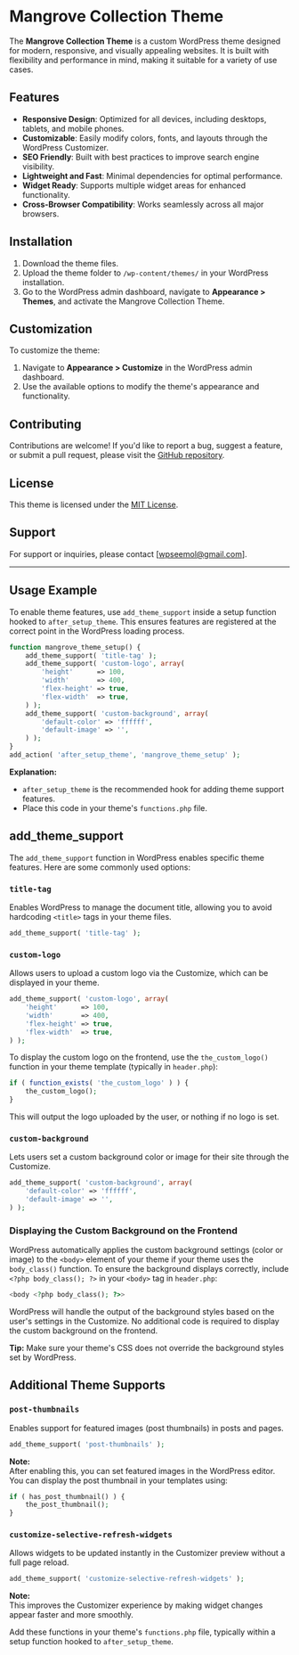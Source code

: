 # Mangrove Collection Theme

The **Mangrove Collection Theme** is a custom WordPress theme designed for modern, responsive, and visually appealing websites. It is built with flexibility and performance in mind, making it suitable for a variety of use cases.

## Features

-    **Responsive Design**: Optimized for all devices, including desktops, tablets, and mobile phones.
-    **Customizable**: Easily modify colors, fonts, and layouts through the WordPress Customizer.
-    **SEO Friendly**: Built with best practices to improve search engine visibility.
-    **Lightweight and Fast**: Minimal dependencies for optimal performance.
-    **Widget Ready**: Supports multiple widget areas for enhanced functionality.
-    **Cross-Browser Compatibility**: Works seamlessly across all major browsers.

## Installation

1. Download the theme files.
2. Upload the theme folder to `/wp-content/themes/` in your WordPress installation.
3. Go to the WordPress admin dashboard, navigate to **Appearance > Themes**, and activate the Mangrove Collection Theme.

## Customization

To customize the theme:

1. Navigate to **Appearance > Customize** in the WordPress admin dashboard.
2. Use the available options to modify the theme's appearance and functionality.

## Contributing

Contributions are welcome! If you'd like to report a bug, suggest a feature, or submit a pull request, please visit the [GitHub repository](https://github.com/wpseemol/mangrove-collection-theme.git).

## License

This theme is licensed under the [MIT License](LICENSE).

## Support

For support or inquiries, please contact [wpseemol@gmail.com].

---

## Usage Example

To enable theme features, use `add_theme_support` inside a setup function hooked to `after_setup_theme`. This ensures features are registered at the correct point in the WordPress loading process.

```php
function mangrove_theme_setup() {
    add_theme_support( 'title-tag' );
    add_theme_support( 'custom-logo', array(
        'height'      => 100,
        'width'       => 400,
        'flex-height' => true,
        'flex-width'  => true,
    ) );
    add_theme_support( 'custom-background', array(
        'default-color' => 'ffffff',
        'default-image' => '',
    ) );
}
add_action( 'after_setup_theme', 'mangrove_theme_setup' );
```

**Explanation:**

-    `after_setup_theme` is the recommended hook for adding theme support features.
-    Place this code in your theme's `functions.php` file.

## add_theme_support

The `add_theme_support` function in WordPress enables specific theme features. Here are some commonly used options:

### `title-tag`

Enables WordPress to manage the document title, allowing you to avoid hardcoding `<title>` tags in your theme files.

```php
add_theme_support( 'title-tag' );
```

### `custom-logo`

Allows users to upload a custom logo via the Customize, which can be displayed in your theme.

```php
add_theme_support( 'custom-logo', array(
    'height'      => 100,
    'width'       => 400,
    'flex-height' => true,
    'flex-width'  => true,
) );
```

To display the custom logo on the frontend, use the `the_custom_logo()` function in your theme template (typically in `header.php`):

```php
if ( function_exists( 'the_custom_logo' ) ) {
    the_custom_logo();
}
```

This will output the logo uploaded by the user, or nothing if no logo is set.

### `custom-background`

Lets users set a custom background color or image for their site through the Customize.

```php
add_theme_support( 'custom-background', array(
    'default-color' => 'ffffff',
    'default-image' => '',
) );
```

### Displaying the Custom Background on the Frontend

WordPress automatically applies the custom background settings (color or image) to the `<body>` element of your theme if your theme uses the `body_class()` function. To ensure the background displays correctly, include `<?php body_class(); ?>` in your `<body>` tag in `header.php`:

```php
<body <?php body_class(); ?>>
```

WordPress will handle the output of the background styles based on the user's settings in the Customize. No additional code is required to display the custom background on the frontend.

**Tip:** Make sure your theme's CSS does not override the background styles set by WordPress.

## Additional Theme Supports

### `post-thumbnails`

Enables support for featured images (post thumbnails) in posts and pages.

```php
add_theme_support( 'post-thumbnails' );
```

**Note:**  
After enabling this, you can set featured images in the WordPress editor. You can display the post thumbnail in your templates using:

```php
if ( has_post_thumbnail() ) {
    the_post_thumbnail();
}
```

### `customize-selective-refresh-widgets`

Allows widgets to be updated instantly in the Customizer preview without a full page reload.

```php
add_theme_support( 'customize-selective-refresh-widgets' );
```

**Note:**  
This improves the Customizer experience by making widget changes appear faster and more smoothly.

Add these functions in your theme's `functions.php` file, typically within a setup function hooked to `after_setup_theme`.
